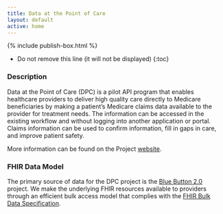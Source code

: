 ```yaml
---
title: Data at the Point of Care
layout: default
active: home
---
```


{% include publish-box.html %}

<!-- { :.no_toc } -->

<!-- TOC  the css styling for this is \pages\assets\css\project.css under 'markdown-toc'-->

* Do not remove this line (it will not be displayed)
{:toc}

<!-- end TOC -->

### Description

Data at the Point of Care (DPC) is a pilot API program that enables healthcare providers to deliver high quality care directly to Medicare beneficiaries by making a patient’s Medicare claims data available to the provider for treatment needs. 
The information can be accessed in the existing workflow and without logging into another application or portal. 
Claims information can be used to confirm information, fill in gaps in care, and improve patient safety.

More information can be found on the Project [website](https://dpc.cms.gov). 


### FHIR Data Model


The primary source of data for the DPC project is the [Blue Button 2.0](https://bluebutton.cms.gov/) project.
We make the underlying FHIR resources available to providers through an efficient bulk access model that complies with the [FHIR Bulk Data Specification](http://hl7.org/fhir/us/bulkdata/2019May/index.html).

